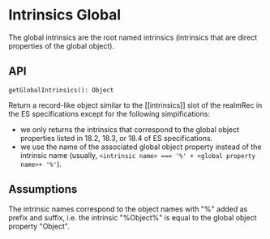 # Intrinsics Global

The global intrinsics are the root named intrinsics (intrinsics that are direct properties of the global object).

## API

```
getGlobalIntrinsics(): Object
```

 Return a record-like object similar to the [[intrinsics]] slot of the realmRec in the ES specifications except for the following simpifications:
 - we only returns the intrinsics that correspond to the global object properties listed in 18.2, 18.3, or 18.4 of ES specifications.
 - we use the name of the associated global object property instead of the intrinsic name (usually, `<intrinsic name> === '%' + <global property name>+ '%'`).

## Assumptions

The intrinsic names correspond to the object names with "%" added as prefix and suffix, i.e. the intrinsic "%Object%" is equal to the global object property "Object".
